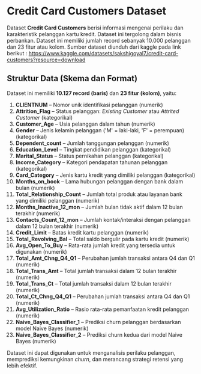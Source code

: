 # Credit Card Customers Dataset

Dataset **Credit Card Customers** berisi informasi mengenai perilaku dan karakteristik pelanggan kartu kredit. Dataset ini tergolong dalam bisnis perbankan. Dataset ini memiliki jumlah record sebanyak 10.000 pelanggan dan 23 fitur atau kolom. 
Sumber dataset diunduh dari kaggle pada link berikut : https://www.kaggle.com/datasets/sakshigoyal7/credit-card-customers?resource=download 

## **Struktur Data (Skema dan Format)**  
Dataset ini memiliki **10.127 record (baris)** dan **23 fitur (kolom)**, yaitu:  

1. **CLIENTNUM** – Nomor unik identifikasi pelanggan (numerik)  
2. **Attrition_Flag** – Status pelanggan: *Existing Customer* atau *Attrited Customer* (kategorikal)  
3. **Customer_Age** – Usia pelanggan dalam tahun (numerik)  
4. **Gender** – Jenis kelamin pelanggan ('M' = laki-laki, 'F' = perempuan) (kategorikal)  
5. **Dependent_count** – Jumlah tanggungan pelanggan (numerik)  
6. **Education_Level** – Tingkat pendidikan pelanggan (kategorikal)  
7. **Marital_Status** – Status pernikahan pelanggan (kategorikal)  
8. **Income_Category** – Kategori pendapatan tahunan pelanggan (kategorikal)  
9. **Card_Category** – Jenis kartu kredit yang dimiliki pelanggan (kategorikal)  
10. **Months_on_book** – Lama hubungan pelanggan dengan bank dalam bulan (numerik)  
11. **Total_Relationship_Count** – Jumlah total produk atau layanan bank yang dimiliki pelanggan (numerik)  
12. **Months_Inactive_12_mon** – Jumlah bulan tidak aktif dalam 12 bulan terakhir (numerik)  
13. **Contacts_Count_12_mon** – Jumlah kontak/interaksi dengan pelanggan dalam 12 bulan terakhir (numerik)  
14. **Credit_Limit** – Batas kredit kartu pelanggan (numerik)  
15. **Total_Revolving_Bal** – Total saldo bergulir pada kartu kredit (numerik)  
16. **Avg_Open_To_Buy** – Rata-rata jumlah kredit yang tersedia untuk digunakan (numerik)  
17. **Total_Amt_Chng_Q4_Q1** – Perubahan jumlah transaksi antara Q4 dan Q1 (numerik)  
18. **Total_Trans_Amt** – Total jumlah transaksi dalam 12 bulan terakhir (numerik)  
19. **Total_Trans_Ct** – Total jumlah transaksi dalam 12 bulan terakhir (numerik)  
20. **Total_Ct_Chng_Q4_Q1** – Perubahan jumlah transaksi antara Q4 dan Q1 (numerik)  
21. **Avg_Utilization_Ratio** – Rasio rata-rata pemanfaatan kredit pelanggan (numerik)  
22. **Naive_Bayes_Classifier_1** – Prediksi churn pelanggan berdasarkan model Naive Bayes (numerik)  
23. **Naive_Bayes_Classifier_2** – Prediksi churn kedua dari model Naive Bayes (numerik)  

Dataset ini dapat digunakan untuk menganalisis perilaku pelanggan, memprediksi kemungkinan *churn*, dan merancang strategi retensi yang lebih efektif.  

